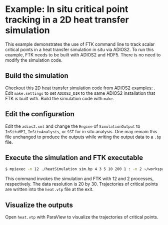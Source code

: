 # Example: In situ critical point tracking in a 2D heat transfer simulation

This example demonstrates the use of FTK command line to track scalar critical points in a heat transfer simulation in situ via ADIOS2.  To run this example, FTK needs to be built with ADIOS2 and HDF5.  There is no need to modify the simulation code.

## Build the simulation

Checkout this 2D heat transfer simulation code from ADIOS2 examples: [](https://github.com/hguo/adiosvm/tree/master/Tutorial/heat2d/cpp).  Edit `make.settings` to set `ADIOS2_DIR` to the same ADIOS2 installation that FTK is built with.  Build the simulation code with `make`.

## Edit the configuration

Edit the `adios2.xml` and change the `Engine` of `SimulationOutput` to `InSituMPI`, `InSituAnalysis`, or `SST` for in situ analysis.  One may remain this file unchanged to produce the outputs while writing the output data to a `.bp` file.  

## Execute the simulation and FTK executable

```bash
$ mpiexec -n 12 ./heatSimulation sim.bp 4 3 5 10 200 1 : -n 2 ~/workspace/projects/ftk/build4/bin/ftk --adios-config adios2.xml --adios-name SimulationOutput -f cp --input sim.bp --var T --output-type traced --output heat.vtp --stream
```

This command invokes the simulation and FTK with 12 and 2 processes, respectively.  The data resolution is 20 by 30.  Trajectories of critical points are written into the `heat.vtp` file at the exit.

## Visualize the outputs

Open `heat.vtp` with ParaView to visualize the trajectories of critical points.
